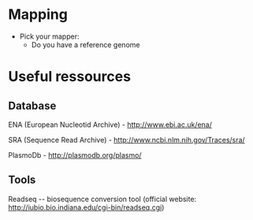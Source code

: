 Mapping
=====

+ Pick your mapper:
  + Do you have a reference genome


Useful ressources
=======

Database
----
ENA (European Nucleotid Archive) - http://www.ebi.ac.uk/ena/

SRA (Sequence Read Archive) - http://www.ncbi.nlm.nih.gov/Traces/sra/

PlasmoDb - http://plasmodb.org/plasmo/

Tools
---
Readseq -- biosequence conversion tool (official website: http://iubio.bio.indiana.edu/cgi-bin/readseq.cgi)
